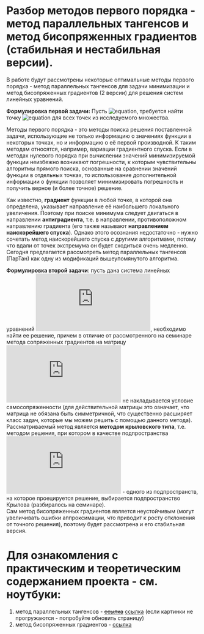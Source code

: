 # Разбор методов первого порядка - метод параллельных тангенсов и метод бисопряженных градиентов (стабильная и нестабильная версии).

В работе будут рассмотрены некоторые оптимальные методы первого порядка - метод параллельных тангенсов для задачи минимизации и метод бисопряженных градиентов (2 версии) для решения систем линейных уравнений.  

**Формулировка первой задачи:** Пусть ![equation](https://latex.codecogs.com/gif.latex?f(x):&space;K&space;\rightarrow&space;\mathbb{R}), требуется найти точку ![equation](https://latex.codecogs.com/gif.latex?x^*&space;\in&space;K:&space;f(x)&space;\geq&space;f(x^*)) для всех точек из исследуемого множества.  

Методы первого порядка - это методы поиска решения поставленной задачи, использующие не только информацию о значениях функции в некоторых точках, но и информацию о её первой производной. К таким методам относятся, например, вариации градиентного спуска. Если в методах нулевого порядка при вычислении значений минимизируемой
функции неизбежно возникают погрешности, к которым чувствительны алгоритмы прямого поиска, основанные на сравнении значений функции в отдельных точках, то использование дополнительной информации о функции позволяет минимизировать погрешность и получить верное (и более точное) решение.  

Как известно, **градиент** функции в любой точке, в которой она определена, указывает направление её наибольшего локального увеличения. Поэтому при поиске минимума следует двигаться в направлении **антиградиента**, т.е. в направлении, противоположном направлению градиента (его также называют **направлением наискорейшего спуска**). Однако этого осознания недостаточно - нужно сочетать метод наискорейшего спуска с другими алгоритмами, потому что вдали от точек экстремума он будет сходиться очень медленно. Сегодня предлагается рассмотреть метод параллельных тангенсов (ПарТан) как одну из модификаций вышеупомянутого алгоритма.

**Формулировка второй задачи**: пусть дана система линейных уравнений ![equation](https://latex.codecogs.com/gif.latex?Ax&space;=&space;b), необходимо найти ее решение, причем в отличие от рассмотренного на семинаре метода сопряженных градиентов на матрицу ![equation](https://latex.codecogs.com/gif.latex?A) не накладывается условие самосопряженности (для действительной матрицы это означает, что матрица не обязана быть симметричной, что существенно расширяет класс задач, которые мы можем решить с помощью данного метода). Рассматриваемый метод является **методом крыловского типа**, т.е. методом решения, при котором в качестве подпространства ![equation](https://latex.codecogs.com/gif.latex?K) - одного из подпространств, на которое проецируется решение, выбирается подпространство Крылова (разбиралось на семинаре).  
Сам метод бисопряженных градиентов является неустойчивым (могут увеличивать ошибки аппроксимации, что приводит к росту отклонения от точного решения), поэтому будет рассмотрена и его стабильная версия.  

# Для ознакомления с практическим и теоретическим содержанием проекта - см. ноутбуки:
1. метод параллельных тангенсов - ~~[ссылка](https://github.com/tanyaamiheeva/MIPT_optimization_methods/blob/main/partan.jpg)~~ [ссылка](https://github.com/tanyaamiheeva/MIPT_optimization_methods/blob/main/ParTan.ipynb) (если картинки не прогружаются - попробуйте обновить страницу)
2. метод бисопряженных градиентов - [ссылка](https://github.com/tanyaamiheeva/MIPT_optimization_methods/blob/main/BiCGStab.ipynb)
